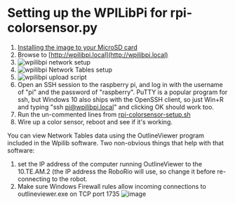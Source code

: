 # Setting up the WPILibPi for rpi-colorsensor.py

1. [Installing the image to your MicroSD card](https://docs.wpilib.org/en/stable/docs/software/vision-processing/wpilibpi/installing-the-image-to-your-microsd-card.html)
2. Browse to [http://wpilibpi.local](http://wpilibpi.local)
3. ![wpilibpi network setup](https://user-images.githubusercontent.com/55641973/154821076-306a39e8-4455-493e-a3f4-54a327ddafbd.png)
4. ![wpilibpi Network Tables setup](https://user-images.githubusercontent.com/55641973/154821087-9b00eba4-2939-47be-8bd2-337e5d69af49.png)
5. ![wpilibpi upload script](https://user-images.githubusercontent.com/55641973/154821092-4e599492-433a-4009-8079-03358bd4ce08.png)
6. Open an SSH session to the raspberry pi, and log in with the username of "pi" and the password of "raspberry".  PuTTY is a popular program for ssh, but Windows 10 also ships with the OpenSSH client, so just Win+R and typing "ssh pi@wpilibpi.local" and clicking OK should work too.
7. Run the un-commented lines from [rpi-colorsensor-setup.sh](https://github.com/first95/FRC2022/blob/main/piColorSensor/rpi-colorsensor-setup.sh)
8. Wire up a color sensor, reboot and see if it's working.  

You can view Network Tables data using the OutlineViewer program included in the Wpilib software.  Two non-obvious things that help with that software:
1. set the IP address of the computer running OutlineViewer to the 10.TE.AM.2 (the IP address the RoboRio will use, so change it before re-connecting to the robot.
2. Make sure Windows Firewall rules allow incoming connections to outlineviewer.exe on TCP port 1735
![image](https://user-images.githubusercontent.com/55641973/154821800-2a3d96a6-7e7a-47c6-9f6b-8766b13b852f.png)

